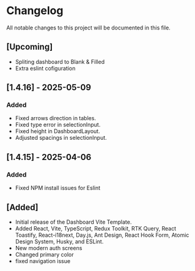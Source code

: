 # Changelog

All notable changes to this project will be documented in this file.

## [Upcoming]

- Spliting dashboard to Blank & Filled
- Extra eslint cofiguration



## [1.4.16] - 2025-05-09

### Added

- Fixed arrows direction in tables.
- Fixed type error in selectionInput.
- Fixed height in DashboardLayout.
- Adjusted spacings in selectionInput.


## [1.4.15] - 2025-04-06

### Added

- Fixed NPM install issues for Eslint


## [Added]

- Initial release of the Dashboard Vite Template.
- Added React, Vite, TypeScript, Redux Toolkit, RTK Query, React Toastify, React-i18next, Day.js, Ant Design, React Hook Form, Atomic Design System, Husky, and ESLint.
- New modern auth screens
- Changed primary color
- fixed navigation issue